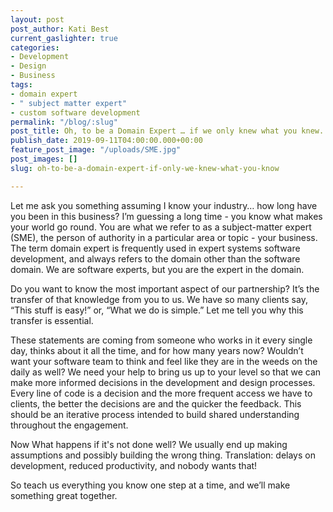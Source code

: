 ```yaml
---
layout: post
post_author: Kati Best
current_gaslighter: true
categories:
- Development
- Design
- Business
tags:
- domain expert
- " subject matter expert"
- custom software development
permalink: "/blog/:slug"
post_title: Oh, to be a Domain Expert … if we only knew what you knew.
publish_date: 2019-09-11T04:00:00.000+00:00
feature_post_image: "/uploads/SME.jpg"
post_images: []
slug: oh-to-be-a-domain-expert-if-only-we-knew-what-you-know

---
```

Let me ask you something assuming I know your industry… how long have you been in this business? I’m guessing a long time - you know what makes your world go round. You are what we refer to as a subject-matter expert (SME), the person of authority in a particular area or topic - your business. The term domain expert is frequently used in expert systems software development, and always refers to the domain other than the software domain. We are software experts, but you are the expert in the domain.   

Do you want to know the most important aspect of our partnership? It’s the transfer of that knowledge from you to us. We have so many clients say, “This stuff is easy!” or, “What we do is simple.” Let me tell you why this transfer is essential.   

These statements are coming from someone who works in it every single day, thinks about it all the time, and for how many years now? Wouldn’t want your software team to think and feel like they are in the weeds on the daily as well? We need your help to bring us up to your level so that we can make more informed decisions in the development and design processes. Every line of code is a decision and the more frequent access we have to clients, the better the decisions are and the quicker the feedback. This should be an iterative process intended to build shared understanding throughout the engagement.  

Now What happens if it's not done well? We usually end up making assumptions and possibly building the wrong thing. Translation: delays on development, reduced productivity, and nobody wants that!  

So teach us everything you know one step at a time, and we’ll make something great together.
